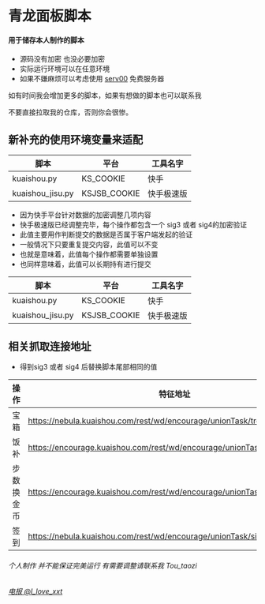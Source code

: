 # 青龙面板脚本

<h4>用于储存本人制作的脚本</h4>

* 源码没有加密 也没必要加密
* 实际运行环境可以在任意环境
* 如果不嫌麻烦可以考虑使用 [serv00](https://www.serv00.com/) 免费服务器

<p>如有时间我会增加更多的脚本，如果有想做的脚本也可以联系我</p>


不要直接拉取我的仓库，否则你会很惨。

## 新补充的使用环境变量来适配
|脚本|平台|工具名字|
|--|--|--|
|kuaishou.py|KS_COOKIE|快手|
|kuaishou_jisu.py|KSJSB_COOKIE|快手极速版|

* 因为快手平台针对数据的加密调整几项内容
* 快手极速版已经调整完毕，每个操作都包含一个 sig3 或者 sig4的加密验证
* 此值主要用作判断提交的数据是否属于客户端发起的验证
* 一般情况下只要重复提交内容，此值可以不变
* 也就是意味着，此值每个操作都需要单独设置
* 也同样意味着，此值可以长期持有进行提交

|脚本|平台|工具名字|
|--|--|--|
|kuaishou.py|KS_COOKIE|快手|
|kuaishou_jisu.py|KSJSB_COOKIE|快手极速版|



## 相关抓取连接地址
* 得到sig3 或者 sig4 后替换脚本尾部相同的值

|操作|特征地址|
|--|--|
|宝箱|https://nebula.kuaishou.com/rest/wd/encourage/unionTask/treasureBox/report|
|饭补|https://encourage.kuaishou.com/rest/wd/encourage/unionTask/dish/report|
|步数换金币|https://encourage.kuaishou.com/rest/wd/encourage/unionTask/walking/detail|
|签到|https://nebula.kuaishou.com/rest/wd/encourage/unionTask/signIn/report|



<h6>个人制作 并不能保证完美运行
有需要调整请联系我 Tou_taozi 
</h6>

###### [电报 @I_love_xxt](https://t.me/I_love_xxt)





